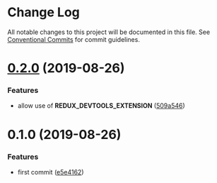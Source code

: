 # Change Log

All notable changes to this project will be documented in this file.
See [Conventional Commits](https://conventionalcommits.org) for commit guidelines.

# [0.2.0](https://github.com/mandacarutech/styleguide/compare/eslint-config-mandacarutech@0.1.0...eslint-config-mandacarutech@0.2.0) (2019-08-26)


### Features

* allow use of __REDUX_DEVTOOLS_EXTENSION__ ([509a546](https://github.com/mandacarutech/styleguide/commit/509a546))





# 0.1.0 (2019-08-26)


### Features

* first commit ([e5e4162](https://github.com/mandacarutech/styleguide/commit/e5e4162))

